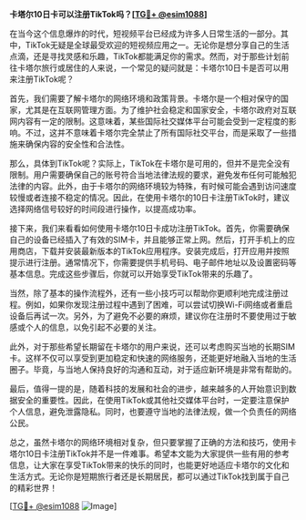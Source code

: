 **卡塔尔10日卡可以注册TikTok吗？[[TG💪+ @esim1088](https://t.me/s/esim1088)]**

在当今这个信息爆炸的时代，短视频平台已经成为许多人日常生活的一部分。其中，TikTok无疑是全球最受欢迎的短视频应用之一。无论你是想分享自己的生活点滴，还是寻找灵感和乐趣，TikTok都能满足你的需求。然而，对于那些计划前往卡塔尔旅行或居住的人来说，一个常见的疑问就是：卡塔尔10日卡是否可以用来注册TikTok呢？

首先，我们需要了解卡塔尔的网络环境和政策背景。卡塔尔是一个相对保守的国家，尤其是在互联网管理方面。为了维护社会稳定和国家安全，卡塔尔政府对互联网内容有一定的限制。这意味着，某些国际社交媒体平台可能会受到一定程度的影响。不过，这并不意味着卡塔尔完全禁止了所有国际社交平台，而是采取了一些措施来确保内容的安全性和合法性。

那么，具体到TikTok呢？实际上，TikTok在卡塔尔是可用的，但并不是完全没有限制。用户需要确保自己的账号符合当地法律法规的要求，避免发布任何可能触犯法律的内容。此外，由于卡塔尔的网络环境较为特殊，有时候可能会遇到访问速度较慢或者连接不稳定的情况。因此，在使用卡塔尔的10日卡注册TikTok时，建议选择网络信号较好的时间段进行操作，以提高成功率。

接下来，我们来看看如何使用卡塔尔10日卡成功注册TikTok。首先，你需要确保自己的设备已经插入了有效的SIM卡，并且能够正常上网。然后，打开手机上的应用商店，下载并安装最新版本的TikTok应用程序。安装完成后，打开应用并按照提示进行注册。通常情况下，你需要提供手机号码、电子邮件地址以及设置密码等基本信息。完成这些步骤后，你就可以开始享受TikTok带来的乐趣了。

当然，除了基本的操作流程外，还有一些小技巧可以帮助你更顺利地完成注册过程。例如，如果你发现注册过程中遇到了困难，可以尝试切换Wi-Fi网络或者重启设备后再试一次。另外，为了避免不必要的麻烦，建议你在注册时不要使用过于敏感或个人的信息，以免引起不必要的关注。

此外，对于那些希望长期留在卡塔尔的用户来说，还可以考虑购买当地的长期SIM卡。这样不仅可以享受到更加稳定和快速的网络服务，还能更好地融入当地的生活圈子。毕竟，与当地人保持良好的沟通和互动，对于适应新环境是非常有帮助的。

最后，值得一提的是，随着科技的发展和社会的进步，越来越多的人开始意识到数据安全的重要性。因此，在使用TikTok或其他社交媒体平台时，一定要注意保护个人信息，避免泄露隐私。同时，也要遵守当地的法律法规，做一个负责任的网络公民。

总之，虽然卡塔尔的网络环境相对复杂，但只要掌握了正确的方法和技巧，使用卡塔尔10日卡注册TikTok并不是一件难事。希望本文能为大家提供一些有用的参考信息，让大家在享受TikTok带来的快乐的同时，也能更好地适应卡塔尔的文化和生活方式。无论你是短期旅行者还是长期居民，都可以通过TikTok找到属于自己的精彩世界！

[[TG💪+ @esim1088](https://t.me/s/esim1088) ![Image](https://i.postimg.cc/4NQfJmqS/Snipaste-2025-05-13-00-14-12.png)]
